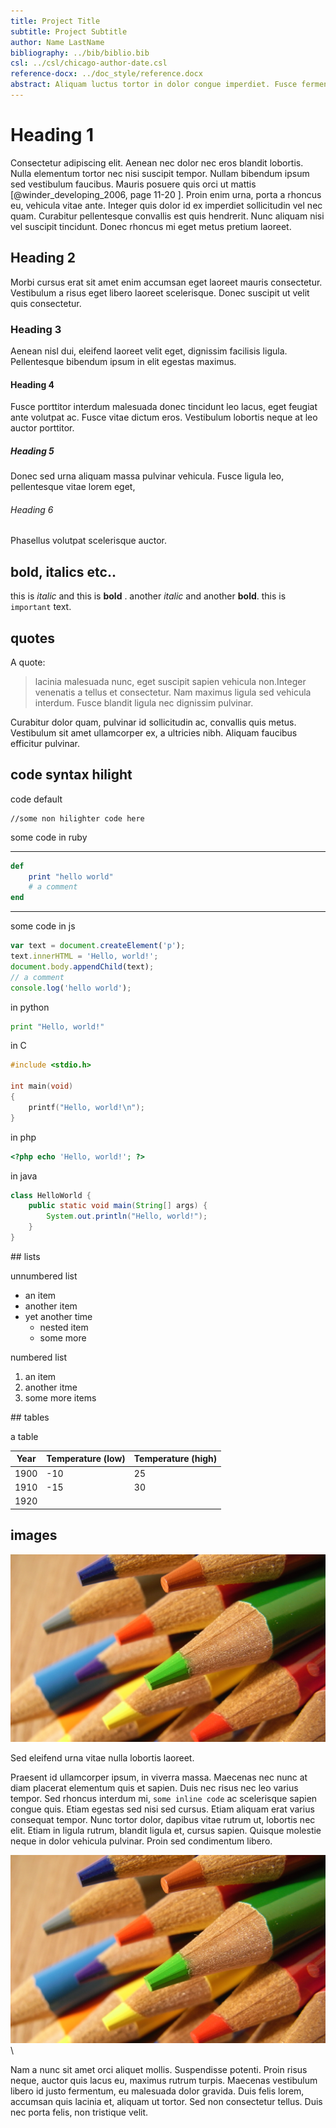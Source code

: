 ```yaml
---  
title: Project Title
subtitle: Project Subtitle
author: Name LastName
bibliography: ../bib/biblio.bib 
csl: ../csl/chicago-author-date.csl
reference-docx: ../doc_style/reference.docx
abstract: Aliquam luctus tortor in dolor congue imperdiet. Fusce fermentum nibh at leo scelerisque, tincidunt commodo nisi bibendum. Nulla eleifend eget leo ac vehicula. Etiam vitae neque metus. Nunc sit amet est in dui volutpat condimentum.
---  
```


# Heading 1
Consectetur adipiscing elit. Aenean nec dolor nec eros blandit lobortis. Nulla elementum tortor nec nisi suscipit tempor. Nullam bibendum ipsum sed vestibulum faucibus. Mauris posuere quis orci ut mattis [@winder_developing_2006, page 11-20 ]. Proin enim urna, porta a rhoncus eu, vehicula vitae ante. Integer quis dolor id ex imperdiet sollicitudin vel nec quam. Curabitur pellentesque convallis est quis hendrerit. Nunc aliquam nisi vel suscipit tincidunt. Donec rhoncus mi eget metus pretium laoreet.


## Heading 2
Morbi cursus erat sit amet enim accumsan eget laoreet mauris consectetur. 
Vestibulum a risus eget libero laoreet scelerisque. Donec suscipit ut velit quis consectetur. 

### Heading 3
Aenean nisl dui, eleifend laoreet velit eget, dignissim facilisis ligula. Pellentesque bibendum ipsum in elit egestas maximus. 

#### Heading 4
Fusce porttitor interdum malesuada donec tincidunt leo lacus, eget feugiat ante volutpat ac. Fusce vitae dictum eros. Vestibulum lobortis neque at leo auctor porttitor. 

##### Heading 5
Donec sed urna aliquam massa pulvinar vehicula. Fusce ligula leo, pellentesque vitae lorem eget,

###### Heading 6
Phasellus volutpat scelerisque auctor.

## bold, italics etc.. 

this is *italic* and this is **bold** .  another _italic_ and another __bold__.
this is `important` text.


## quotes

A quote:

>lacinia malesuada nunc, eget suscipit sapien vehicula non.Integer venenatis a tellus et consectetur. Nam maximus ligula sed vehicula interdum. Fusce blandit ligula nec dignissim pulvinar. 

Curabitur dolor quam, pulvinar id sollicitudin ac, convallis quis metus. Vestibulum sit amet ullamcorper ex, a ultricies nibh. Aliquam faucibus efficitur pulvinar.

## code syntax hilight

code default

```
//some non hilighter code here
```

some code in ruby

---

```ruby
def
	print "hello world"
	# a comment
end
```

---

some code in js

```javascript
var text = document.createElement('p');
text.innerHTML = 'Hello, world!';
document.body.appendChild(text);
// a comment
console.log('hello world');
```

in python 

```python
print "Hello, world!"
```

in C

```C
#include <stdio.h>

int main(void)
{
    printf("Hello, world!\n");
}
```

in php

```php
<?php echo 'Hello, world!'; ?>
```

in java

```java
class HelloWorld {
    public static void main(String[] args) {
        System.out.println("Hello, world!");
    }
}
```


## lists

unnumbered list

- an item 
- another item
- yet another time
	- nested item 
	- some more

numbered list

1. an item
2. another itme
3. some more items


## tables

a table

| Year | Temperature (low) | Temperature (high)  |
| ---- | ----------------- | ------------------- |
| 1900 | -10               | 25                  |
| 1910 | -15               | 30                  |
| 1920 |                   |                     |


## images

![This image will be a figure, meaning this caption will be visible and the compiler will decide where to put it](img/sample_04.jpg)

Sed eleifend urna vitae nulla lobortis laoreet. 

Praesent id ullamcorper ipsum, in viverra massa. Maecenas nec nunc at diam placerat elementum quis et sapien. Duis nec risus nec leo varius tempor. Sed rhoncus interdum mi, `some inline code` ac scelerisque sapien congue quis. Etiam egestas sed nisi sed cursus. Etiam aliquam erat varius consequat tempor. Nunc tortor dolor, dapibus vitae rutrum ut, lobortis nec elit. Etiam in ligula rutrum, blandit ligula et, cursus sapien. Quisque molestie neque in dolor vehicula pulvinar. Proin sed condimentum libero.

![This image won't be a figure](img/sample_04.jpg)\

Nam a nunc sit amet orci aliquet mollis. Suspendisse potenti. Proin risus neque, auctor quis lacus eu, maximus rutrum turpis. Maecenas vestibulum libero id justo fermentum, eu malesuada dolor gravida. Duis felis lorem, accumsan quis lacinia et, aliquam ut tortor. Sed non consectetur tellus. Duis nec porta felis, non tristique velit.

